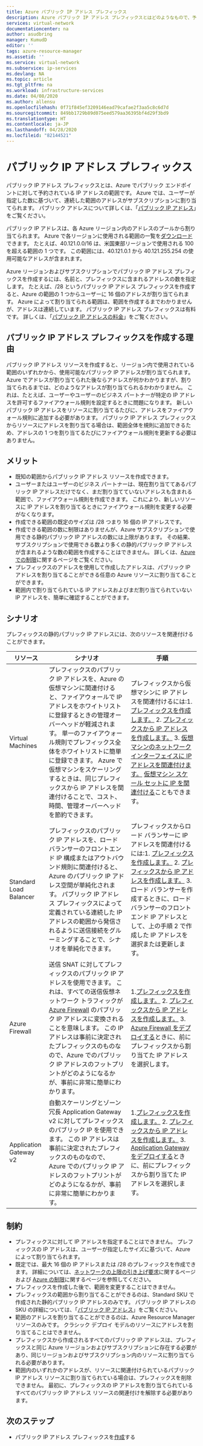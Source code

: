 ```yaml
---
title: Azure パブリック IP アドレス プレフィックス
description: Azure パブリック IP アドレス プレフィックスとはどのようなもので、予測可能なパブリック IP アドレスをリソースに割り当てるのにどのように役立つのかについて説明します。
services: virtual-network
documentationcenter: na
author: asudbring
manager: KumudD
editor: ''
tags: azure-resource-manager
ms.assetid: ''
ms.service: virtual-network
ms.subservice: ip-services
ms.devlang: NA
ms.topic: article
ms.tgt_pltfrm: na
ms.workload: infrastructure-services
ms.date: 04/08/2020
ms.author: allensu
ms.openlocfilehash: 0f71f845ef3209146ead79cafae2f3aa5c8c6d7d
ms.sourcegitcommit: 849bb1729b89d075eed579aa36395bf4d29f3bd9
ms.translationtype: HT
ms.contentlocale: ja-JP
ms.lasthandoff: 04/28/2020
ms.locfileid: "82144521"
---
```

# <a name="public-ip-address-prefix"></a>パブリック IP アドレス プレフィックス

パブリック IP アドレス プレフィックスとは、Azure でパブリック エンドポイントに対して予約されている IP アドレスの範囲です。 Azure では、ユーザーが指定した数に基づいて、連続した範囲のアドレスがサブスクリプションに割り当てられます。 パブリック アドレスについて詳しくは、「[パブリック IP アドレス](virtual-network-ip-addresses-overview-arm.md#public-ip-addresses)」をご覧ください。

パブリック IP アドレスは、各 Azure リージョン内のアドレスのプールから割り当てられます。 Azure で各リージョンに使用される範囲の一覧を[ダウンロード](https://www.microsoft.com/download/details.aspx?id=56519)できます。 たとえば、40.121.0.0/16 は、米国東部リージョンで使用される 100 を超える範囲の 1 つです。 この範囲には、40.121.0.1 から 40.121.255.254 の使用可能なアドレスが含まれます。

Azure リージョンおよびサブスクリプションでパブリック IP アドレス プレフィックスを作成するには、名前と、プレフィックスに含まれるアドレスの数を指定します。 たとえば、/28 というパブリック IP アドレス プレフィックスを作成すると、Azure の範囲の 1 つからユーザーに 16 個のアドレスが割り当てられます。 Azure によって割り当てられる範囲は、範囲を作成するまでわかりませんが、アドレスは連続しています。 パブリック IP アドレス プレフィックスは有料です。 詳しくは、「[パブリック IP アドレスの料金](https://azure.microsoft.com/pricing/details/ip-addresses)」をご覧ください。

## <a name="why-create-a-public-ip-address-prefix"></a>パブリック IP アドレス プレフィックスを作成する理由

パブリック IP アドレス リソースを作成すると、リージョン内で使用されている範囲のいずれかから、使用可能なパブリック IP アドレスが割り当てられます。 Azure でアドレスが割り当てられた後ならアドレスが何かわかりますが、割り当てられるまでは、どのようなアドレスが割り当てられるかわかりません。 これは、たとえば、ユーザーやユーザーのビジネス パートナーが特定の IP アドレスを許可するファイアウォール規則を設定するときに問題になります。 新しいパブリック IP アドレスをリソースに割り当てるたびに、アドレスをファイアウォール規則に追加する必要があります。 パブリック IP アドレス プレフィックスからリソースにアドレスを割り当てる場合は、範囲全体を規則に追加できるため、アドレスの 1 つを割り当てるたびにファイアウォール規則を更新する必要はありません。

## <a name="benefits"></a>メリット

- 既知の範囲からパブリック IP アドレス リソースを作成できます。
- ユーザーまたはユーザーのビジネス パートナーは、現在割り当ててあるパブリック IP アドレスだけでなく、まだ割り当てていないアドレスも含まれる範囲で、ファイアウォール規則を作成できます。 これにより、新しいリソースに IP アドレスを割り当てるときにファイアウォール規則を変更する必要がなくなります。
- 作成できる範囲の既定のサイズは /28 つまり 16 個の IP アドレスです。
- 作成できる範囲の数に制限はありませんが、Azure サブスクリプションで使用できる静的パブリック IP アドレスの数には上限があります。 その結果、サブスクリプションで使用できる数より多くの静的パブリック IP アドレスが含まれるような数の範囲を作成することはできません。 詳しくは、[Azure での制限](../azure-resource-manager/management/azure-subscription-service-limits.md?toc=%2fazure%2fvirtual-network%2ftoc.json#azure-resource-manager-virtual-networking-limits)に関するページをご覧ください。
- プレフィックスのアドレスを使用して作成したアドレスは、パブリック IP アドレスを割り当てることができる任意の Azure リソースに割り当てることができます。
- 範囲内で割り当てられている IP アドレスおよびまだ割り当てられていない IP アドレスを、簡単に確認することができます。

## <a name="scenarios"></a>シナリオ
プレフィックスの静的パブリック IP アドレスには、次のリソースを関連付けることができます。

|リソース|シナリオ|手順|
|---|---|---|
|Virtual Machines| プレフィックスのパブリック IP アドレスを、Azure の仮想マシンに関連付けると、ファイアウォールで IP アドレスをホワイトリストに登録するときの管理オーバーヘッドが軽減されます。 単一のファイアウォール規則でプレフィックス全体をホワイトリストに簡単に登録できます。 Azure で仮想マシンをスケーリングするときは、同じプレフィックスから IP アドレスを関連付けることで、コスト、時間、管理オーバーヘッドを節約できます。| プレフィックスから仮想マシンに IP アドレスを関連付けるには:1. [プレフィックスを作成します。](manage-public-ip-address-prefix.md) 2. [プレフィックスから IP アドレスを作成します。](manage-public-ip-address-prefix.md) 3. [仮想マシンのネットワーク インターフェイスに IP アドレスを関連付けます。](virtual-network-network-interface-addresses.md#add-ip-addresses) [仮想マシン スケール セットに IP を関連付ける](https://azure.microsoft.com/resources/templates/101-vmms-with-public-ip-prefix/)こともできます。
| Standard Load Balancer | プレフィックスのパブリック IP アドレスを、ロード バランサーのフロントエンド IP 構成またはアウトバウンド規則に関連付けると、Azure のパブリック IP アドレス空間が単純化されます。 パブリック IP アドレス プレフィックスによって定義されている連続した IP アドレスの範囲から発信されるように送信接続をグルーミングすることで、シナリオを単純化できます。 | プレフィックスからロード バランサーに IP アドレスを関連付けるには:1. [プレフィックスを作成します。](manage-public-ip-address-prefix.md) 2. [プレフィックスから IP アドレスを作成します。](manage-public-ip-address-prefix.md) 3. ロード バランサーを作成するときに、ロード バランサーのフロントエンド IP アドレスとして、上の手順 2 で作成した IP アドレスを選択または更新します。 |
| Azure Firewall | 送信 SNAT に対してプレフィックスのパブリック IP アドレスを使用できます。 これは、すべての送信仮想ネットワーク トラフィックが [Azure Firewall](../firewall/overview.md?toc=%2fazure%2fvirtual-network%2ftoc.json) のパブリック IP アドレスに変換されることを意味します。 この IP アドレスは事前に決定されたプレフィックスのものなので、Azure でのパブリック IP アドレスのフットプリントがどのようになるかが、事前に非常に簡単にわかります。 | 1.[プレフィックスを作成します。](manage-public-ip-address-prefix.md) 2. [プレフィックスから IP アドレスを作成します。](manage-public-ip-address-prefix.md) 3. [Azure Firewall をデプロイする](../firewall/tutorial-firewall-deploy-portal.md?toc=%2fazure%2fvirtual-network%2ftoc.json#deploy-the-firewall)ときに、前にプレフィックスから割り当てた IP アドレスを選択します。|
| Application Gateway v2 | 自動スケーリングとゾーン冗長 Application Gateway v2 に対してプレフィックスのパブリック IP を使用できます。 この IP アドレスは事前に決定されたプレフィックスのものなので、Azure でのパブリック IP アドレスのフットプリントがどのようになるかが、事前に非常に簡単にわかります。 | 1.[プレフィックスを作成します。](manage-public-ip-address-prefix.md) 2. [プレフィックスから IP アドレスを作成します。](manage-public-ip-address-prefix.md) 3. [Application Gateway をデプロイする](../application-gateway/quick-create-portal.md#create-an-application-gateway)ときに、前にプレフィックスから割り当てた IP アドレスを選択します。|

## <a name="constraints"></a>制約

- プレフィックスに対して IP アドレスを指定することはできません。 プレフィックスの IP アドレスは、ユーザーが指定したサイズに基づいて、Azure によって割り当てられます。
- 既定では、最大 16 個の IP アドレスまたは /28 のプレフィックスを作成できます。 詳細については、[ネットワークの上限の引き上げ要求](https://docs.microsoft.com/azure/azure-portal/supportability/networking-quota-requests)に関するページおよび [Azure の制限](../azure-resource-manager/management/azure-subscription-service-limits.md?toc=%2fazure%2fvirtual-network%2ftoc.json#azure-resource-manager-virtual-networking-limits)に関するページを参照してください。
- プレフィックスを作成した後で、範囲を変更することはできません。
- プレフィックスの範囲から割り当てることができるのは、Standard SKU で作成された静的パブリック IP アドレスのみです。 パブリック IP アドレスの SKU の詳細については、「[パブリック IP アドレス](virtual-network-ip-addresses-overview-arm.md#public-ip-addresses)」をご覧ください。
- 範囲のアドレスを割り当てることができるのは、Azure Resource Manager リソースのみです。 クラシック デプロイ モデルのリソースにアドレスを割り当てることはできません。
- プレフィックスから作成されるすべてのパブリック IP アドレスは、プレフィックスと同じ Azure リージョンおよびサブスクリプションに存在する必要があり、同じリージョンおよびサブスクリプション内のリソースに割り当てられる必要があります。
- 範囲内のいずれかのアドレスが、リソースに関連付けられているパブリック IP アドレス リソースに割り当てられている場合は、プレフィックスを削除できません。 最初に、プレフィックスの IP アドレスを割り当てられているすべてのパブリック IP アドレス リソースの関連付けを解除する必要があります。


## <a name="next-steps"></a>次のステップ

- パブリック IP アドレス プレフィックスを[作成](manage-public-ip-address-prefix.md)する

